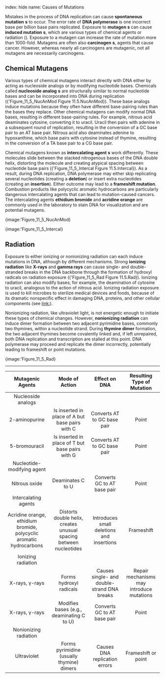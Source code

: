 index: hide
name: Causes of Mutations

Mistakes in the process of DNA replication can cause  **spontaneous mutation** **s** to occur. The error rate of  **DNA polymerase** is one incorrect base per billion base pairs replicated. Exposure to  **mutagen** **s** can cause  **induced mutation** **s**, which are various types of chemical agents or radiation (). Exposure to a mutagen can increase the rate of mutation more than 1000-fold. Mutagens are often also  **carcinogen** **s**, agents that cause cancer. However, whereas nearly all carcinogens are mutagenic, not all mutagens are necessarily carcinogens.

## Chemical Mutagens

Various types of chemical mutagens interact directly with DNA either by acting as nucleoside analogs or by modifying nucleotide bases. Chemicals called  **nucleoside analog** **s** are structurally similar to normal nucleotide bases and can be incorporated into DNA during replication ({'Figure_11_5_NucAnMod Figure 11.5.NucAnMod}). These base analogs induce mutations because they often have different base-pairing rules than the bases they replace. Other chemical mutagens can modify normal DNA bases, resulting in different base-pairing rules. For example, nitrous acid deaminates cytosine, converting it to uracil. Uracil then pairs with adenine in a subsequent round of replication, resulting in the conversion of a GC base pair to an AT base pair. Nitrous acid also deaminates adenine to hypoxanthine, which base pairs with cytosine instead of thymine, resulting in the conversion of a TA base pair to a CG base pair.

Chemical mutagens known as  **intercalating agent** **s** work differently. These molecules slide between the stacked nitrogenous bases of the DNA double helix, distorting the molecule and creating atypical spacing between nucleotide base pairs ({'Figure_11_5_Intercal Figure 11.5.Intercal}). As a result, during DNA replication, DNA polymerase may either skip replicating several nucleotides (creating a  **deletion**) or insert extra nucleotides (creating an  **insertion**). Either outcome may lead to a  **frameshift mutation**. Combustion products like polycyclic aromatic hydrocarbons are particularly dangerous intercalating agents that can lead to mutation-caused cancers. The intercalating agents  **ethidium bromide** and  **acridine orange** are commonly used in the laboratory to stain DNA for visualization and are potential mutagens.


{image:'Figure_11_5_NucAnMod}
        


{image:'Figure_11_5_Intercal}
        

## Radiation

Exposure to either ionizing or nonionizing radiation can each induce mutations in DNA, although by different mechanisms. Strong  **ionizing radiation** like  **X-rays** and  **gamma rays** can cause single- and double-stranded breaks in the DNA backbone through the formation of hydroxyl radicals on radiation exposure ({'Figure_11_5_Rad Figure 11.5.Rad}). Ionizing radiation can also modify bases; for example, the deamination of cytosine to uracil, analogous to the action of nitrous acid. Ionizing radiation exposure is used to kill microbes to sterilize medical devices and foods, because of its dramatic nonspecific effect in damaging DNA, proteins, and other cellular components (see <link:>).

Nonionizing radiation, like ultraviolet light, is not energetic enough to initiate these types of chemical changes. However,  **nonionizing radiation** can induce dimer formation between two adjacent pyrimidine bases, commonly two thymines, within a nucleotide strand. During  **thymine dimer** formation, the two adjacent thymines become covalently linked and, if left unrepaired, both DNA replication and transcription are stalled at this point. DNA polymerase may proceed and replicate the dimer incorrectly, potentially leading to frameshift or point mutations.


{image:'Figure_11_5_Rad}
        


****

| Mutagenic Agents | Mode of Action | Effect on DNA | Resulting Type of Mutation |
|:-:|:-:|:-:|:-:|
| Nucleoside analogs |
| 2-aminopurine | Is inserted in place of A but base pairs with C | Converts AT to GC base pair | Point |
| 5-bromouracil | Is inserted in place of T but base pairs with G | Converts AT to GC base pair | Point |
| Nucleotide-modifying agent |
| Nitrous oxide | Deaminates C to U | Converts GC to AT base pair | Point |
| Intercalating agents |
| Acridine orange, ethidium bromide, polycyclic aromatic hydrocarbons | Distorts double helix, creates unusual spacing between nucleotides | Introduces small deletions and insertions | Frameshift |
| Ionizing radiation |
| X-rays, γ-rays | Forms hydroxyl radicals | Causes single- and double-strand DNA breaks | Repair mechanisms may introduce mutations |
| X-rays, γ-rays | Modifies bases (e.g., deaminating C to U) | Converts GC to AT base pair | Point |
| Nonionizing radiation |
| Ultraviolet | Forms pyrimidine (usually thymine) dimers | Causes DNA replication errors | Frameshift or point |
    

